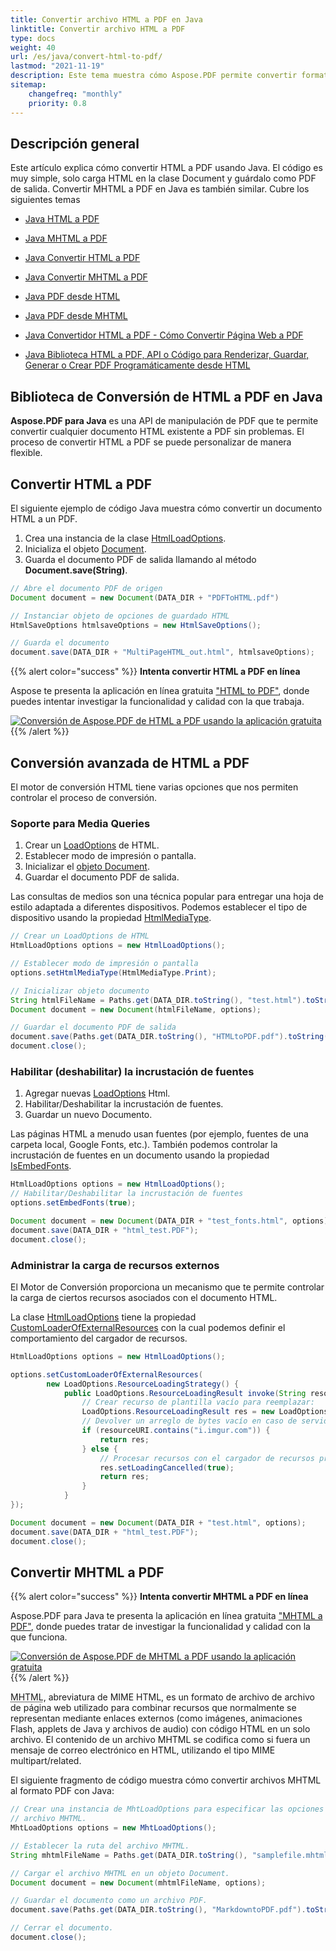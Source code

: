 ```yaml
---
title: Convertir archivo HTML a PDF en Java
linktitle: Convertir archivo HTML a PDF
type: docs
weight: 40
url: /es/java/convert-html-to-pdf/
lastmod: "2021-11-19"
description: Este tema muestra cómo Aspose.PDF permite convertir formatos HTML y MHTML a archivo PDF.
sitemap:
    changefreq: "monthly"
    priority: 0.8
---
```


## Descripción general

Este artículo explica cómo convertir HTML a PDF usando Java. El código es muy simple, solo carga HTML en la clase Document y guárdalo como PDF de salida. Convertir MHTML a PDF en Java es también similar. Cubre los siguientes temas

- [Java HTML a PDF](#convert-html-to-pdf)
- [Java MHTML a PDF](#convert-mhtml-to-pdf)
- [Java Convertir HTML a PDF](#convert-html-to-pdf)
- [Java Convertir MHTML a PDF](#convert-mhtml-to-pdf)
- [Java PDF desde HTML](#convert-html-to-pdf)
- [Java PDF desde MHTML](#convert-mhtml-to-pdf)
- [Java Convertidor HTML a PDF - Cómo Convertir Página Web a PDF](#convert-html-to-pdf)

- [Java Biblioteca HTML a PDF, API o Código para Renderizar, Guardar, Generar o Crear PDF Programáticamente desde HTML](#convert-html-to-pdf)

## Biblioteca de Conversión de HTML a PDF en Java

**Aspose.PDF para Java** es una API de manipulación de PDF que te permite convertir cualquier documento HTML existente a PDF sin problemas. El proceso de convertir HTML a PDF se puede personalizar de manera flexible.

## Convertir HTML a PDF

El siguiente ejemplo de código Java muestra cómo convertir un documento HTML a un PDF.

1. Crea una instancia de la clase [HtmlLoadOptions](https://reference.aspose.com/pdf/java/com.aspose.pdf/HtmlLoadOptions).
1. Inicializa el objeto [Document](https://reference.aspose.com/page/java/com.aspose.page/document).
1. Guarda el documento PDF de salida llamando al método **Document.save(String)**.

```java
// Abre el documento PDF de origen
Document document = new Document(DATA_DIR + "PDFToHTML.pdf")

// Instanciar objeto de opciones de guardado HTML
HtmlSaveOptions htmlsaveOptions = new HtmlSaveOptions();

// Guarda el documento
document.save(DATA_DIR + "MultiPageHTML_out.html", htmlsaveOptions);
```

{{% alert color="success" %}}
**Intenta convertir HTML a PDF en línea**

Aspose te presenta la aplicación en línea gratuita ["HTML to PDF"](https://products.aspose.app/html/en/conversion/html-to-pdf), donde puedes intentar investigar la funcionalidad y calidad con la que trabaja.

[![Conversión de Aspose.PDF de HTML a PDF usando la aplicación gratuita](html.png)](https://products.aspose.app/html/en/conversion/html-to-pdf)
{{% /alert %}}

## Conversión avanzada de HTML a PDF

El motor de conversión HTML tiene varias opciones que nos permiten controlar el proceso de conversión.

### Soporte para Media Queries

1. Crear un [LoadOptions](https://reference.aspose.com/pdf/java/com.aspose.pdf/HtmlLoadOptions) de HTML.
1. Establecer modo de impresión o pantalla.
1. Inicializar el [objeto Document](<https://reference.aspose.com/page/java/com.aspose.page/document>).
1. Guardar el documento PDF de salida.

Las consultas de medios son una técnica popular para entregar una hoja de estilo adaptada a diferentes dispositivos. Podemos establecer el tipo de dispositivo usando la propiedad [HtmlMediaType](https://reference.aspose.com/pdf/java/com.aspose.pdf/HtmlMediaType).

```java
// Crear un LoadOptions de HTML
HtmlLoadOptions options = new HtmlLoadOptions();

// Establecer modo de impresión o pantalla
options.setHtmlMediaType(HtmlMediaType.Print);

// Inicializar objeto documento
String htmlFileName = Paths.get(DATA_DIR.toString(), "test.html").toString();
Document document = new Document(htmlFileName, options);

// Guardar el documento PDF de salida
document.save(Paths.get(DATA_DIR.toString(), "HTMLtoPDF.pdf").toString());
document.close();
```


### Habilitar (deshabilitar) la incrustación de fuentes

1. Agregar nuevas [LoadOptions](https://reference.aspose.com/pdf/java/com.aspose.pdf/HtmlLoadOptions) Html.
1. Habilitar/Deshabilitar la incrustación de fuentes.
1. Guardar un nuevo Documento.

Las páginas HTML a menudo usan fuentes (por ejemplo, fuentes de una carpeta local, Google Fonts, etc.). También podemos controlar la incrustación de fuentes en un documento usando la propiedad [IsEmbedFonts](https://reference.aspose.com/pdf/java/com.aspose.pdf/HtmlLoadOptions#isEmbedFonts--).

```java
HtmlLoadOptions options = new HtmlLoadOptions();
// Habilitar/Deshabilitar la incrustación de fuentes
options.setEmbedFonts(true);

Document document = new Document(DATA_DIR + "test_fonts.html", options);
document.save(DATA_DIR + "html_test.PDF");
document.close();
```

### Administrar la carga de recursos externos

El Motor de Conversión proporciona un mecanismo que te permite controlar la carga de ciertos recursos asociados con el documento HTML.

La clase [HtmlLoadOptions](https://reference.aspose.com/pdf/java/com.aspose.pdf/HtmlLoadOptions) tiene la propiedad [CustomLoaderOfExternalResources](https://reference.aspose.com/pdf/java/com.aspose.pdf/HtmlLoadOptions#setCustomLoaderOfExternalResources-com.aspose.pdf.LoadOptions.ResourceLoadingStrategy-) con la cual podemos definir el comportamiento del cargador de recursos.

```java
HtmlLoadOptions options = new HtmlLoadOptions();

options.setCustomLoaderOfExternalResources(
        new LoadOptions.ResourceLoadingStrategy() {
            public LoadOptions.ResourceLoadingResult invoke(String resourceURI) {
                // Crear recurso de plantilla vacío para reemplazar:
                LoadOptions.ResourceLoadingResult res = new LoadOptions.ResourceLoadingResult(new byte[] {});
                // Devolver un arreglo de bytes vacío en caso de servidor i.imgur.com
                if (resourceURI.contains("i.imgur.com")) {
                    return res;
                } else {
                    // Procesar recursos con el cargador de recursos predeterminado
                    res.setLoadingCancelled(true);
                    return res;
                }
            }   
});

Document document = new Document(DATA_DIR + "test.html", options);
document.save(DATA_DIR + "html_test.PDF");
document.close();    
```

## Convertir MHTML a PDF

{{% alert color="success" %}}
**Intenta convertir MHTML a PDF en línea**


Aspose.PDF para Java te presenta la aplicación en línea gratuita ["MHTML a PDF"](https://products.aspose.app/pdf/conversion/mhtml-to-pdf), donde puedes tratar de investigar la funcionalidad y calidad con la que funciona.

[![Conversión de Aspose.PDF de MHTML a PDF usando la aplicación gratuita](mhtml.png)](https://products.aspose.app/pdf/conversion/mhtml-to-pdf)
{{% /alert %}}

<abbr title="MIME encapsulation of aggregate HTML documents">MHTML</abbr>, abreviatura de MIME HTML, es un formato de archivo de archivo de página web utilizado para combinar recursos que normalmente se representan mediante enlaces externos (como imágenes, animaciones Flash, applets de Java y archivos de audio) con código HTML en un solo archivo. El contenido de un archivo MHTML se codifica como si fuera un mensaje de correo electrónico en HTML, utilizando el tipo MIME multipart/related.

El siguiente fragmento de código muestra cómo convertir archivos MHTML al formato PDF con Java:

```java
// Crear una instancia de MhtLoadOptions para especificar las opciones de carga para el
// archivo MHTML.
MhtLoadOptions options = new MhtLoadOptions();

// Establecer la ruta del archivo MHTML.
String mhtmlFileName = Paths.get(DATA_DIR.toString(), "samplefile.mhtml").toString();

// Cargar el archivo MHTML en un objeto Document.
Document document = new Document(mhtmlFileName, options);

// Guardar el documento como un archivo PDF.
document.save(Paths.get(DATA_DIR.toString(), "MarkdowntoPDF.pdf").toString());

// Cerrar el documento.
document.close();
```
